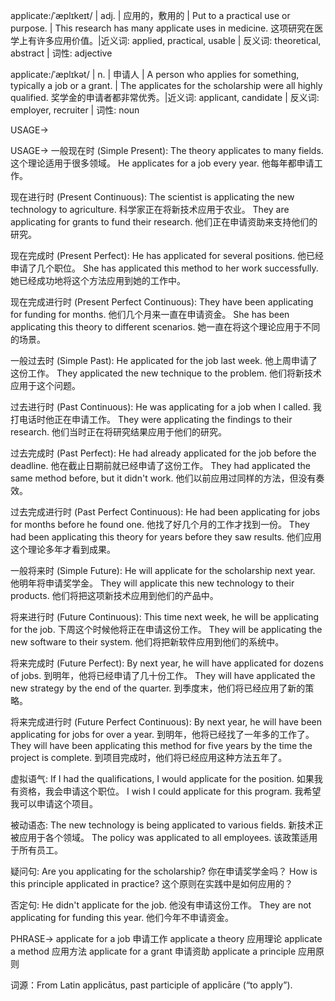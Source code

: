 applicate:/ˈæplɪkeɪt/ | adj. | 应用的，敷用的 |  Put to a practical use or purpose. | This research has many applicate uses in medicine. 这项研究在医学上有许多应用价值。|近义词: applied, practical, usable | 反义词: theoretical, abstract | 词性: adjective

applicate:/ˈæplɪkət/ | n. | 申请人 | A person who applies for something, typically a job or a grant. |  The applicates for the scholarship were all highly qualified. 奖学金的申请者都非常优秀。|近义词: applicant, candidate | 反义词: employer, recruiter | 词性: noun


USAGE->

USAGE->
一般现在时 (Simple Present):
The theory applicates to many fields. 这个理论适用于很多领域。
He applicates for a job every year. 他每年都申请工作。


现在进行时 (Present Continuous):
The scientist is applicating the new technology to agriculture. 科学家正在将新技术应用于农业。
They are applicating for grants to fund their research. 他们正在申请资助来支持他们的研究。


现在完成时 (Present Perfect):
He has applicated for several positions. 他已经申请了几个职位。
She has applicated this method to her work successfully. 她已经成功地将这个方法应用到她的工作中。


现在完成进行时 (Present Perfect Continuous):
They have been applicating for funding for months. 他们几个月来一直在申请资金。
She has been applicating this theory to different scenarios. 她一直在将这个理论应用于不同的场景。


一般过去时 (Simple Past):
He applicated for the job last week. 他上周申请了这份工作。
They applicated the new technique to the problem. 他们将新技术应用于这个问题。


过去进行时 (Past Continuous):
He was applicating for a job when I called. 我打电话时他正在申请工作。
They were applicating the findings to their research. 他们当时正在将研究结果应用于他们的研究。


过去完成时 (Past Perfect):
He had already applicated for the job before the deadline. 他在截止日期前就已经申请了这份工作。
They had applicated the same method before, but it didn't work. 他们以前应用过同样的方法，但没有奏效。


过去完成进行时 (Past Perfect Continuous):
He had been applicating for jobs for months before he found one. 他找了好几个月的工作才找到一份。
They had been applicating this theory for years before they saw results. 他们应用这个理论多年才看到成果。



一般将来时 (Simple Future):
He will applicate for the scholarship next year. 他明年将申请奖学金。
They will applicate this new technology to their products. 他们将把这项新技术应用到他们的产品中。


将来进行时 (Future Continuous):
This time next week, he will be applicating for the job. 下周这个时候他将正在申请这份工作。
They will be applicating the new software to their system. 他们将把新软件应用到他们的系统中。



将来完成时 (Future Perfect):
By next year, he will have applicated for dozens of jobs. 到明年，他将已经申请了几十份工作。
They will have applicated the new strategy by the end of the quarter. 到季度末，他们将已经应用了新的策略。



将来完成进行时 (Future Perfect Continuous):
By next year, he will have been applicating for jobs for over a year. 到明年，他将已经找了一年多的工作了。
They will have been applicating this method for five years by the time the project is complete. 到项目完成时，他们将已经应用这种方法五年了。


虚拟语气:
If I had the qualifications, I would applicate for the position. 如果我有资格，我会申请这个职位。
I wish I could applicate for this program. 我希望我可以申请这个项目。


被动语态:
The new technology is being applicated to various fields. 新技术正被应用于各个领域。
The policy was applicated to all employees. 该政策适用于所有员工。


疑问句:
Are you applicating for the scholarship? 你在申请奖学金吗？
How is this principle applicated in practice? 这个原则在实践中是如何应用的？


否定句:
He didn't applicate for the job. 他没有申请这份工作。
They are not applicating for funding this year. 他们今年不申请资金。


PHRASE->
applicate for a job 申请工作
applicate a theory 应用理论
applicate a method  应用方法
applicate for a grant 申请资助
applicate a principle 应用原则


词源：From Latin applicātus, past participle of applicāre (“to apply”).
